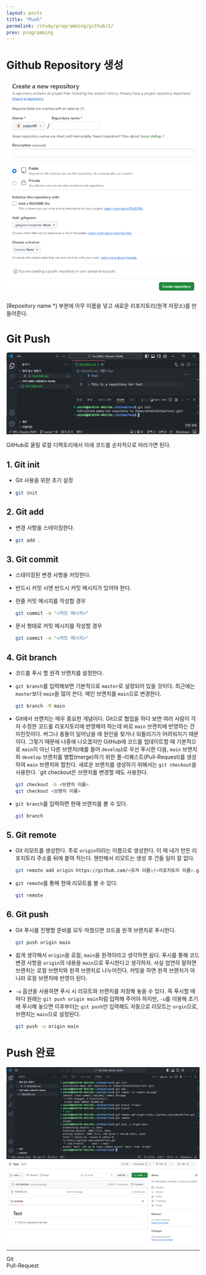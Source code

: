 ```yaml
---
layout: posts
title: "Push"
permalink: /study/programming/github/2/
prev: programming
---
```



# Github Repository 생성

<img class="modal img__small" src="/_pages/study/programming/github/images/2/1.png" alt=""/>

[Repository name *] 부분에 아무 이름을 넣고 새로운 리포지토리(원격 저장소)를 만들어준다.


# Git Push

<img class="modal img__small" src="/_pages/study/programming/github/images/2/2.png" alt=""/>

GitHub로 올릴 로컬 디렉토리에서 아래 코드를 순차적으로 따라가면 된다.

## 1. Git init

- Git 사용을 위한 초기 설정
-   ```bash
    git init
    ```

## 2. Git add

- 변경 사항을 스테이징한다.
-   ```bash
    git add .
    ```

## 3. Git commit

- 스테이징된 변경 사항을 커밋한다.
- 반드시 커밋 시엔 반드시 커밋 메시지가 있어야 한다.
- 한줄 커밋 메시지를 작성할 경우

    ```bash
    git commit -m "<커밋 메시지>"
    ```

- 문서 형태로 커밋 메시지를 작성할 경우

    ```bash
    git commit -m "<커밋 메시지>"
    ```

## 4. Git branch

- 코드를 푸시 할 원격 브랜치를 설정한다.
- `git branch`를 입력해보면 기본적으로 `master`로 설정되어 있을 것이다. 최근에는 `master`보다 `main`을 많이 쓴다. 메인 브랜치를 `main`으로 변경한다.

    ```bash
    git branch -M main
    ```

- Git에서 브랜치는 매우 중요한 개념이다. Git으로 협업을 하다 보면 여러 사람이 각자 수정한 코드를 리포지토리에 반영해야 하는데 바로 `main` 브랜치에 반영하는 건 미친짓이다. 버그나 충돌이 일어났을 때 원인을 찾거나 되돌리기가 어려워지기 때문이다. 그렇기 때문에 나중에 나오겠지만 GitHub에 코드를 업데이트할 때 기본적으로 `main`이 아닌 다른 브랜치(예를 들어 `develop`)로 우선 푸시한 다음, `main` 브랜치와 `develop` 브랜치를 병합(merge)하기 위한 풀-리퀘스트(Pull-Request)를 생성하여 `main` 브랜치와 합친다. 새로운 브랜치를 생성하기 위해서는 `git checkout`을 사용한다. `git checkout은 브랜치를 변경할 때도 사용한다.

    ```bash
    git checkout -b <브랜치 이름>
    git checkout <브랜치 이름>
    ```

- `git branch`를 입력하면 현재 브랜치를 볼 수 있다.

    ```bash
    git branch
    ```

## 5. Git remote

- Git 리모트를 생성한다. 주로 `origin`이라는 이름으로 생성한다. 이 때 내가 만든 리포지토리 주소를 뒤에 붙여 적는다. 웬만해서 리모트는 생성 후 건들 일이 잘 없다.

    ```bash
    git remote add origin https://github.com/<유저 이름>/<리포지토리 이름>.git
    ```

- `git remote`를 통해 현재 리모트를 볼 수 있다.

    ```bash
    git remote
    ```

## 6. Git push

- Git 푸시를 진행할 준비를 모두 마쳤으면 코드를 원격 브랜치로 푸시한다.

    ```bash
    git push origin main
    ```

- 쉽게 생각해서 `origin`을 로컬, `main`을 원격이라고 생각하면 쉽다. 푸시를 통해 코드 변경 사항을 `origin`의 내용을 `main`으로 푸시한다고 생각하자. 사실 엄연히 말하면 브랜치는 로컬 브랜치와 원격 브랜치로 나누어진다. 커밋을 하면 원격 브랜치가 아니라 로컬 브랜치에 반영이 된다.
- `-u` 옵션을 사용하면 푸시 시 리모트와 브랜치를 저장해 놓을 수 있다. 즉 푸시할 때마다 원래는 `git push origin main`처럼 입력해 주어야 하지만, `-u`를 이용해 초기에 푸시해 놓으면 이후부터는 `git push`만 입력해도 자동으로 리모트는 `orgin`으로, 브랜치는 `main`으로 설정된다.

    ```bash
    git push -u origin main
    ```

# Push 완료

<div class="post__stage-container">
    <div class="post__stage">
        <img class="modal" src="/_pages/study/programming/github/images/2/3.png" alt=""/>
    </div>
    <div class="post__stage">
        <img class="modal" src="/_pages/study/programming/github/images/2/4.png" alt=""/>
    </div>
</div>

<!-- --- -->

<!-- # <a name="Reference"></a>Reference
1. IAN BUCHANAN, "컨테이너와 가상 컴퓨터 비교", <i>ATLASSIAN</i>, [Online]. Available: [https://www.atlassian.com/ko/microservices/cloud-computing/containers-vs-vms](https://www.atlassian.com/ko/microservices/cloud-computing/containers-vs-vms){:target="_blank"}. [Accessed: 19- Feb- 2024].
{:.post__reference} -->

---

<div class="post__pager-container">
  <div class="post__pager-prev" onclick="location.href ='/study/programming/github/1/'">
    <div class="post__pager-title"><i class="fas fa-arrow-alt-circle-left" aria-hidden="true"></i></div>
    <div class="post__pager-title">Git</div>
  </div>
  <div class="post__pager-next" onclick="location.href ='/study/programming/github/3/'">
    <div class="post__pager-title">Pull-Request</div>
    <div class="post__pager-title"><i class="fas fa-arrow-alt-circle-right" aria-hidden="true"></i></div>
  </div>
</div>